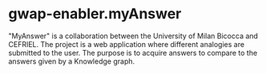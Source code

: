 # gwap-enabler.myAnswer
"MyAnswer" is a collaboration between the University of Milan Bicocca and CEFRIEL. The project is a web application where different analogies are submitted to the user. The purpose is to acquire answers to compare to the answers given by a Knowledge graph.
